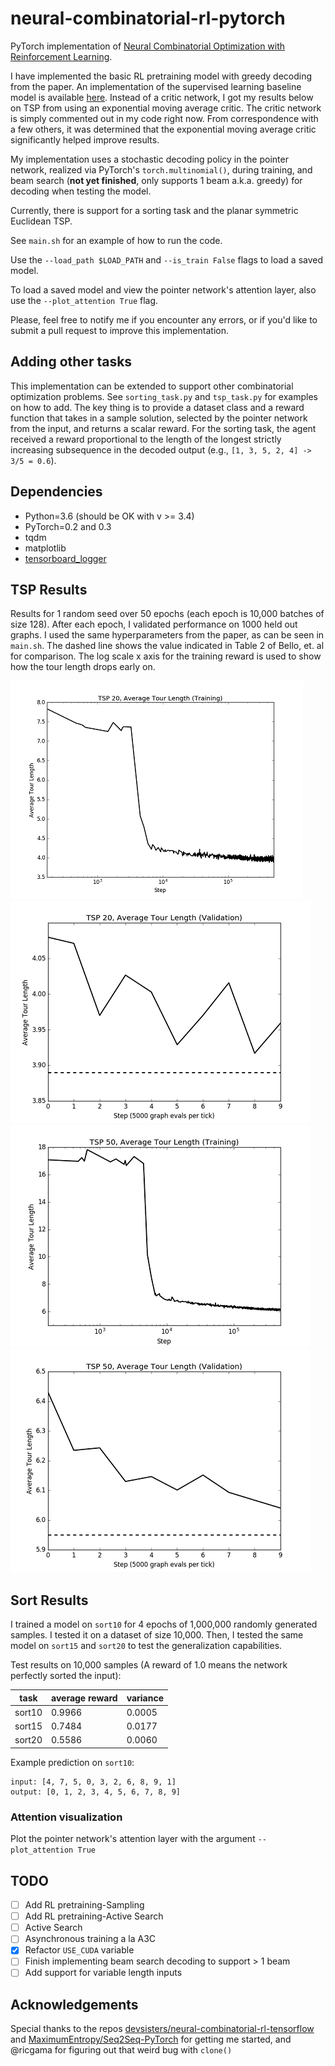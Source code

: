 # neural-combinatorial-rl-pytorch

PyTorch implementation of [Neural Combinatorial Optimization with Reinforcement Learning](https://arxiv.org/abs/1611.09940). 

I have implemented the basic RL pretraining model with greedy decoding from the paper. An implementation of the supervised learning baseline model is available [here](https://github.com/pemami4911/neural-combinatorial-rl-tensorflow). Instead of a critic network, I got my results below on TSP from using an exponential moving average critic. The critic network is simply commented out in my code right now. From correspondence with a few others, it was determined that the exponential moving average critic significantly helped improve results. 

My implementation uses a stochastic decoding policy in the pointer network, realized via PyTorch's `torch.multinomial()`, during training, and beam search (**not yet finished**, only supports 1 beam a.k.a. greedy) for decoding when testing the model. 

Currently, there is support for a sorting task and the planar symmetric Euclidean TSP.

See `main.sh` for an example of how to run the code.

Use the `--load_path $LOAD_PATH` and `--is_train False` flags to load a saved model.

To load a saved model and view the pointer network's attention layer, also use the `--plot_attention True` flag.

Please, feel free to notify me if you encounter any errors, or if you'd like to submit a pull request to improve this implementation.

## Adding other tasks

This implementation can be extended to support other combinatorial optimization problems. See `sorting_task.py` and `tsp_task.py` for examples on how to add. The key thing is to provide a dataset class and a reward function that takes in a sample solution, selected by the pointer network from the input, and returns a scalar reward. For the sorting task, the agent received a reward proportional to the length of the longest strictly increasing subsequence in the decoded output (e.g., `[1, 3, 5, 2, 4] -> 3/5 = 0.6`).

## Dependencies

* Python=3.6 (should be OK with v >= 3.4)
* PyTorch=0.2 and 0.3
* tqdm
* matplotlib
* [tensorboard_logger](https://github.com/TeamHG-Memex/tensorboard_logger)

## TSP Results

Results for 1 random seed over 50 epochs (each epoch is 10,000 batches of size 128). After each epoch, I validated performance on 1000 held out graphs. I used the same hyperparameters from the paper, as can be seen in `main.sh`. The dashed line shows the value indicated in Table 2 of Bello, et. al for comparison. The log scale x axis for the training reward is used to show how the tour length drops early on.

![TSP 20 Train](img/tsp_20_train_reward.png)
![TSP 20 Val](img/tsp_20_val_reward.png)
![TSP 50 Train](img/tsp_50_train_reward.png)
![TSP 50 Val](img/tsp_50_val_reward.png)

## Sort Results

I trained a model on `sort10` for 4 epochs of 1,000,000 randomly generated samples. I tested it on a dataset of size 10,000. Then, I tested the same model on `sort15` and `sort20` to test the generalization capabilities.

Test results on 10,000 samples (A reward of 1.0 means the network perfectly sorted the input): 

| task | average reward | variance | 
|---|---|---|
| sort10 | 0.9966 | 0.0005 |
| sort15 | 0.7484 | 0.0177 |
| sort20 | 0.5586 | 0.0060 | 


Example prediction on `sort10`: 

```
input: [4, 7, 5, 0, 3, 2, 6, 8, 9, 1]
output: [0, 1, 2, 3, 4, 5, 6, 7, 8, 9]
```

### Attention visualization

Plot the pointer network's attention layer with the argument `--plot_attention True`

## TODO

* [ ] Add RL pretraining-Sampling
* [ ] Add RL pretraining-Active Search
* [ ] Active Search
* [ ] Asynchronous training a la A3C
* [X] Refactor `USE_CUDA` variable
* [ ] Finish implementing beam search decoding to support > 1 beam
* [ ] Add support for variable length inputs

## Acknowledgements

Special thanks to the repos [devsisters/neural-combinatorial-rl-tensorflow](https://github.com/devsisters/neural-combinatorial-rl-tensorflow) and [MaximumEntropy/Seq2Seq-PyTorch](https://github.com/MaximumEntropy/Seq2Seq-PyTorch) for getting me started, and @ricgama for figuring out that weird bug with `clone()`

